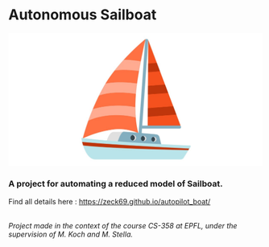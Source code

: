 # Autonomous Sailboat

![image](docs/assets/26f5.jpg)

### **A project for automating a reduced model of Sailboat.**

Find all details here : https://zeck69.github.io/autopilot_boat/

\
*Project made in the context of the course CS-358 at EPFL, under the supervision of M. Koch and M. Stella.*
